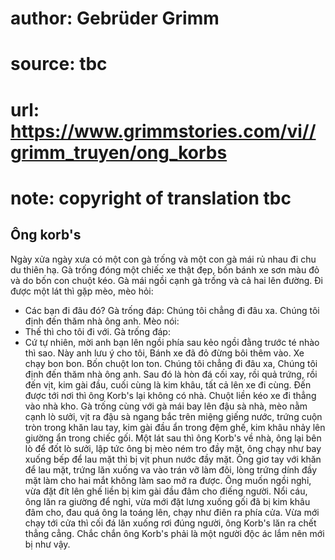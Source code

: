 # author: Gebrüder Grimm
# source: tbc
# url: https://www.grimmstories.com/vi//grimm_truyen/ong_korbs
# note: copyright of translation tbc

## Ông korb's 

Ngày xửa ngày xưa có một con gà trống và một con gà mái rủ nhau đi chu
du thiên hạ. Gà trống đóng một chiếc xe thật đẹp, bốn bánh xe sơn màu đỏ
và do bốn con chuột kéo. Gà mái ngồi cạnh gà trống và cả hai lên đường.
Đi được một lát thì gặp mèo, mèo hỏi:
- Các bạn đi đâu đó?
Gà trống đáp:
Chúng tôi chẳng đi đâu xa.
Chúng tôi định đến thăm nhà ông anh.
Mèo nói:
- Thế thì cho tôi đi với.
Gà trống đáp:
- Cứ tự nhiên, mời anh bạn lên ngồi phía sau kẻo ngồi đằng trước té nhào
thì sao.
Này anh lưu ý cho tôi,
Bánh xe đã đỏ đừng bôi thêm vào.
Xe chạy bon bon.
Bốn chuột lon ton.
Chúng tôi chẳng đi đâu xa,
Chúng tôi định đến thăm nhà ông anh.
Sau đó là hòn đá cối xay, rồi quả trứng, rồi đến vịt, kim gài đầu, cuối
cùng là kim khâu, tất cả lên xe đi cùng. Đến được tới nơi thì ông
Korb's lại không có nhà. Chuột liền kéo xe đi thẳng vào nhà kho. Gà
trống cùng với gà mái bay lên đậu sà nhà, mèo nằm cạnh lò sưởi, vịt ra
đậu sà ngang bắc trên miệng giếng nước, trứng cuộn tròn trong khăn lau
tay, kim gài đầu ẩn trong đệm ghế, kim khâu nhảy lên giường ẩn trong
chiếc gối. Một lát sau thì ông Korb's về nhà, ông lại bên lò để đốt lò
sưởi, lập tức ông bị mèo ném tro đầy mặt, ông chạy như bay xuống bếp để
lau mặt thì bị vịt phun nước đầy mặt. Ông giơ tay với khăn để lau mặt,
trứng lăn xuống va vào trán vỡ làm đôi, lòng trứng dính đầy mặt làm cho
hai mắt không làm sao mở ra được. Ông muốn ngồi nghỉ, vừa đặt đít lên
ghế liền bị kim gài đầu đâm cho điếng người. Nổi cáu, ông lăn ra giường
để nghỉ, vừa mới đặt lưng xuống gối đã bị kim khâu đâm cho, đau quá ông
la toáng lên, chạy như điên ra phía cửa. Vừa mới chạy tới cửa thì cối đá
lăn xuống rơi đúng người, ông Korb's lăn ra chết thẳng cẳng.
Chắc chắn ông Korb's phải là một người độc ác lắm nên mới bị như vậy.

